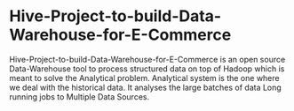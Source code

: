 # Hive-Project-to-build-Data-Warehouse-for-E-Commerce
Hive-Project-to-build-Data-Warehouse-for-E-Commerce is an open source Data-Warehouse tool to process structured data on top of Hadoop which is meant to solve the Analytical problem. Analytical system is the one where we deal with the historical data. It analyses the large batches of data Long running jobs to Multiple Data Sources.
